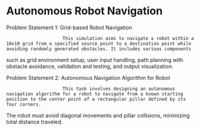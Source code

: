 # Autonomous Robot Navigation

Problem Statement 1: Grid-based Robot Navigation
                         
                         This simulation aims to navigate a robot within a 10x10 grid from a specified source point to a destination point while avoiding randomly generated obstacles. It includes various components 
such as grid environment setup, user input handling, path planning with obstacle avoidance, validation and testing, and output visualization.

Problem Statement 2: Autonomous Navigation Algorithm for Robot
                         
                         This task involves designing an autonomous navigation algorithm for a robot to navigate from a known starting position to the center point of a rectangular pillar defined by its four corners.
The robot must avoid diagonal movements and pillar collisions, minimizing total distance traveled.
